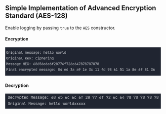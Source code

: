 ## Simple Implementation of Advanced Encryption Standard (AES-128) 

Enable logging by passing `true` to the `AES` constructor.
#### Encryption
![Encryption](https://raw.githubusercontent.com/MakrandBhale/AES-128/master/Screenshots/encryption.png)

#### Decryption
![Decryption](https://raw.githubusercontent.com/MakrandBhale/AES-128/master/Screenshots/decryption.png)

